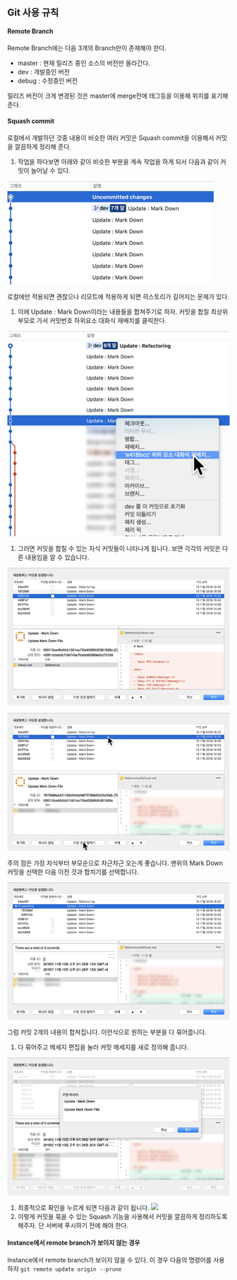 ## Git 사용 규칙

#### Remote Branch

Remote Branch에는 다음 3개의 Branch만이 존재해야 한다.

- master : 현재 릴리즈 중인 소스의 버전만 올라간다.
- dev : 개발중인 버전
- debug : 수정중인 버전

릴리즈 버전이 크게 변경된 것은 master에 merge전에 태그등을 이용해 위치를 표기해 준다.

#### Squash commit

로컬에서 개발하던 것중 내용이 비슷한 여러 커밋은 Squash commit을 이용해서 커밋을 깔끔하게 정리해 준다.

1. 작업을 하다보면 아래와 같이 비슷한 부분을 계속 작업을 하게 되서 다음과 같이 커밋이 늘어날 수 있다.

![](Images/SquashCommit/Squash01.png)

로컬에만 적용되면 괜찮으나 리모트에 적용하게 되면 히스토리가 길어지는 문제가 있다.

1. 이에 Update : Mark Down이라는 내용들을 합쳐주기로 하자. 커밋을 합칠 최상위 부모로 가서 커밋번호 하위요소 대화식 재배치를 클릭한다.

![](Images/SquashCommit/Squash02.png)

1. 그러면 커밋을 합칠 수 있는 자식 커밋들이 나타나게 됩니다. 보면 각각의 커밋은 다른 내용임을 알 수 있습니다.

![](Images/SquashCommit/Squash03.png)

![](Images/SquashCommit/Squash04.png)

주의 점은 가장 자식부터 부모순으로 차근차근 오는게 좋습니다. 맨위의 Mark Down 커밋을 선택한 다음 이전 것과 합치기를 선택합니다.

![](Images/SquashCommit/Squash05.png)

그럼 커밋 2개의 내용이 합쳐집니다. 이런식으로 원하는 부분을 다 묶어줍니다.

1. 다 묶어주고 메세지 편집을 눌러 커밋 메세지를 새로 정의해 줍니다.

![](Images/SquashCommit/Squash06.png)

1. 최종적으로 확인을 누르게 되면 다음과 같이 됩니다.
   ![](/Users/freend/Documents/StudyDocu/MarkDown/Images/SquashCommit/Squash07.png)
2. 이렇게 커밋을 묶을 수 있는 Squash 기능을 사용해서 커밋을 깔끔하게 정리하도록 해주자. 단 서버에 푸시하기 전에 해야 한다.

#### Instance에서 remote branch가 보이지 않는 경우

Instance에서 remote branch가 보이지 않을 수 있다. 이 경우 다음의 명령어를 사용하자
`
git remote update origin --prune
`
